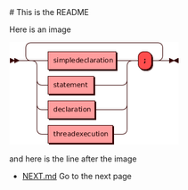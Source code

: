 <link rel="shortcut icon" type="image/x-icon" href="docs/favicon.ico">
# This is the README

Here is an image

![syntax](image.png?raw=true "Syntax")

and here is the line after the image

* [NEXT.md](NEXT.md) Go to the next page
